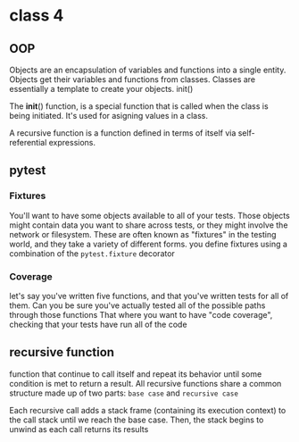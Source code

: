 # class 4

## OOP

Objects are an encapsulation of variables and functions into a single entity.
Objects get their variables and functions from classes. Classes are essentially a template to create your objects.
init()

The __init__() function, is a special function that is called when the class is being initiated. It's used for asigning values in a class.

A recursive function is a function defined in terms of itself via self-referential expressions.

## pytest

### Fixtures

You'll want to have some objects available to all of your tests. Those objects might contain data you want to share across tests, or they might involve the network or filesystem. These are often known as "fixtures" in the testing world, and they take a variety of different forms.
you define fixtures using a combination of the `pytest.fixture` decorator

### Coverage

let's say you've written five functions, and that you've written tests for all of them. Can you be sure you've actually tested all of the possible paths through those functions
That where you want to have "code coverage", checking that your tests have run all of the code

## recursive function

function that continue to call itself and repeat its behavior until some condition is met to return a result. All recursive functions share a common structure made up of two parts: `base case` and `recursive case`

Each recursive call adds a stack frame (containing its execution context) to the call stack until we reach the base case. Then, the stack begins to unwind as each call returns its results
